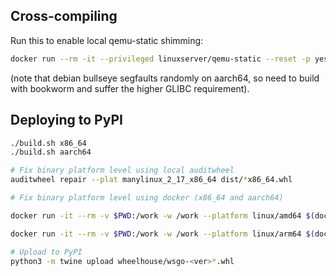 ## Cross-compiling

Run this to enable local qemu-static shimming:

```sh
docker run --rm -it --privileged linuxserver/qemu-static --reset -p yes
```

(note that debian bullseye segfaults randomly on aarch64, so need to build with bookworm and suffer the higher GLIBC requirement).


## Deploying to PyPI

```sh
./build.sh x86_64
./build.sh aarch64
```

```sh
# Fix binary platform level using local auditwheel
auditwheel repair --plat manylinux_2_17_x86_64 dist/*x86_64.whl
```

```sh
# Fix binary platform level using docker (x86_64 and aarch64)

docker run -it --rm -v $PWD:/work -w /work --platform linux/amd64 $(docker build -q --platform linux/amd64 -f Dockerfile.auditwheel .) auditwheel repair --plat manylinux_2_17_x86_64 dist/wsgo-0.0.??-*x86_64.whl

docker run -it --rm -v $PWD:/work -w /work --platform linux/arm64 $(docker build -q --platform linux/arm64 -f Dockerfile.auditwheel .) auditwheel repair --plat manylinux_2_34_aarch64 dist/wsgo-0.0.??-*aarch64.whl
```

```sh
# Upload to PyPI
python3 -m twine upload wheelhouse/wsgo-<ver>*.whl
```
